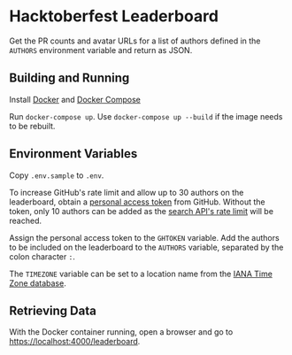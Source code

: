 # Hacktoberfest Leaderboard

Get the PR counts and avatar URLs for a list of authors defined in the `AUTHORS` environment variable and return as JSON.

## Building and Running

Install [Docker](https://docs.docker.com/install/) and [Docker Compose](https://docs.docker.com/compose/install/)

Run `docker-compose up`. Use `docker-compose up --build` if the image needs to be rebuilt.

## Environment Variables

Copy `.env.sample` to `.env`.

To increase GitHub's rate limit and allow up to 30 authors on the leaderboard, obtain a [personal access token](https://help.github.com/en/articles/creating-a-personal-access-token-for-the-command-line) from GitHub.
Without the token, only 10 authors can be added as the [search API's rate limit](https://developer.github.com/v3/search/#rate-limit) will be reached.

Assign the personal access token to the `GHTOKEN` variable.
Add the authors to be included on the leaderboard to the `AUTHORS` variable, separated by the colon character `:`.

The `TIMEZONE` variable can be set to a location name from the [IANA Time Zone database](https://en.wikipedia.org/wiki/List_of_tz_database_time_zones).

## Retrieving Data

With the Docker container running, open a browser and go to [https://localhost:4000/leaderboard](https://localhost:4000/leaderboard).
